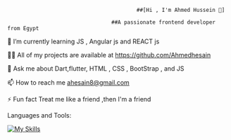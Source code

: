                                              ##[Hi , I'm Ahmed Hussein 👋]

                                     ##A passionate frontend developer from Egypt


🌱 I’m currently learning  JS , Angular js and REACT js

👨‍💻 All of my projects are available at https://github.com/Ahmedhesain

💬 Ask me about Dart,flutter, HTML , CSS , BootStrap , and JS

📫 How to reach me ahesain8@gmail.com

⚡ Fun fact Treat me like a friend ,then I'm a friend




Languages and Tools:

[![My Skills](https://skills.thijs.gg/icons?i=angular,bootstrap,css,dart,firebase,flutter,git,html,javascript,nodejs,react,typescript)](https://skills.thijs.gg)
